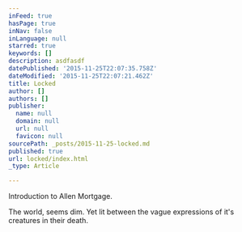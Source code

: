 ```yaml
---
inFeed: true
hasPage: true
inNav: false
inLanguage: null
starred: true
keywords: []
description: asdfasdf
datePublished: '2015-11-25T22:07:35.758Z'
dateModified: '2015-11-25T22:07:21.462Z'
title: Locked
author: []
authors: []
publisher:
  name: null
  domain: null
  url: null
  favicon: null
sourcePath: _posts/2015-11-25-locked.md
published: true
url: locked/index.html
_type: Article

---
```

Introduction to Allen Mortgage.

The world, seems dim. Yet lit between the vague expressions of it's creatures in their death.